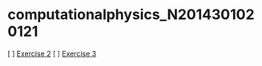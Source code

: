 # computationalphysics_N2014301020121
  [ ] [Exercise 2](https://www.zybuluo.com/zsgaga/note/505248)
  [ ] [Exercise 3](https://www.zybuluo.com/zsgaga/note/505248)
